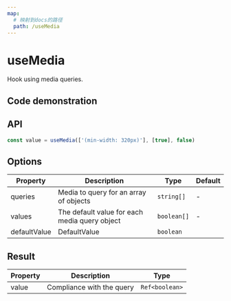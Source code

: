 ```yaml
---
map:
  # 映射到docs的路径
  path: /useMedia
---
```


# useMedia

Hook using media queries.

## Code demonstration

<demo src="./demo/demo.vue"
  language="vue"
  title="Basic usage"
  desc="For media queries-Minimum size of 320 px"> </demo>

## API

```javascript
const value = useMedia(['(min-width: 320px)'], [true], false)
```

## Options

| Property     | Description                                   | Type        | Default |
| ------------ | --------------------------------------------- | ----------- | ------- |
| queries      | Media to query for an array of objects        | `string[]`  | -       |
| values       | The default value for each media query object | `boolean[]` | -       |
| defaultValue | DefaultValue                                  | `boolean`   |

## Result

| Property | Description               | Type           |
| -------- | ------------------------- | -------------- |
| value    | Compliance with the query | `Ref<boolean>` |
